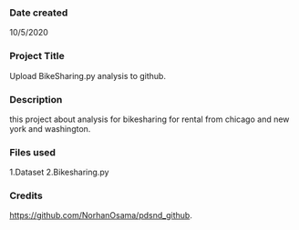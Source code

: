 ### Date created
10/5/2020

### Project Title
Upload BikeSharing.py analysis to github.

### Description
this project about analysis for bikesharing for rental from chicago and new york and washington.

### Files used
1.Dataset
2.Bikesharing.py

### Credits
https://github.com/NorhanOsama/pdsnd_github.


